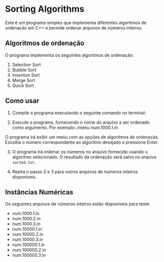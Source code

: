# Sorting Algorithms

Este é um programa simples que implementa diferentes algoritmos de ordenação em C++ e permite ordenar arquivos de números inteiros.

## Algoritmos de ordenação

O programa implementa os seguintes algoritmos de ordenação:

1. Selection Sort
2. Bubble Sort
3. Insertion Sort
4. Merge Sort
5. Quick Sort

## Como usar

1. Compile o programa executando o seguinte comando no terminal:


2. Execute o programa, fornecendo o nome do arquivo a ser ordenado como argumento. Por exemplo:./menu num.1000.1.in

O programa irá exibir um menu com as opções de algoritmos de ordenação. Escolha o número correspondente ao algoritmo desejado e pressione Enter.

3. O programa irá ordenar os números no arquivo fornecido usando o algoritmo selecionado. O resultado da ordenação será salvo no arquivo `sorted.txt`.

4. Repita o passo 2 e 3 para outros arquivos de números inteiros disponíveis.

## Instâncias Numéricas

Os seguintes arquivos de números inteiros estão disponíveis para teste:

- num.1000.1.in
- num.1000.2.in
- num.1000.3.in
- num.10000.1.in
- num.10000.2.in
- num.10000.3.in
- num.100000.1.in
- num.100000.2.in
- num.100000.3.in



